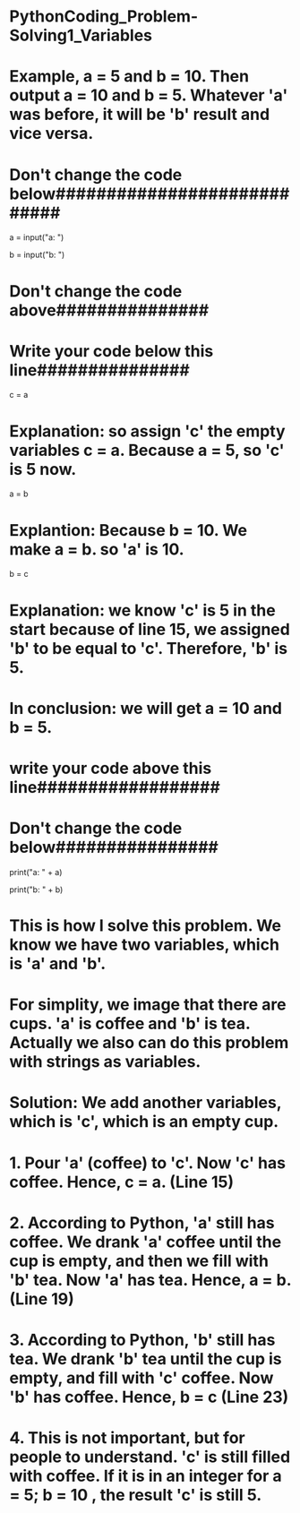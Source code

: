 # PythonCoding_Problem-Solving1_Variables

# Example, a = 5 and b = 10. Then output a = 10 and b = 5. Whatever 'a' was before, it  will be 'b' result and vice versa. 

# Don't change the code below############################

a = input("a: ")

b = input("b: ")

# Don't change the code above###############

# Write your code below this line###############

c = a

# Explanation: so assign 'c' the empty variables c = a. Because a = 5, so 'c' is 5 now.

a = b

# Explantion: Because b = 10. We make a = b. so 'a' is 10. 

b = c

# Explanation: we know 'c' is 5 in the start because of line 15, we assigned 'b' to be equal to 'c'. Therefore, 'b' is 5.

# In conclusion: we will get a = 10 and b = 5. 

# write your code above this line##################

# Don't change the code below################

print("a: " + a)

print("b: " + b)

# This is how I solve this problem. We know we have two variables, which is 'a' and 'b'.

# For simplity, we image that there are cups. 'a' is coffee and 'b' is tea. Actually we also can do this problem with strings as variables.

# Solution: We add another variables, which is 'c', which is an empty cup. 

# 1. Pour 'a' (coffee) to 'c'. Now 'c' has coffee. Hence, c = a. (Line 15)

# 2. According to Python, 'a' still has coffee. We drank 'a' coffee until the cup is empty, and then we fill with 'b' tea. Now 'a' has tea. Hence, a = b. (Line 19)

# 3. According to Python, 'b' still has tea. We drank 'b' tea until the cup is empty, and fill with 'c' coffee. Now 'b' has coffee. Hence, b = c (Line 23)

# 4. This is not important, but for people to understand. 'c' is still filled with coffee. If it is in an integer for a = 5; b = 10 , the result 'c' is still 5. 
